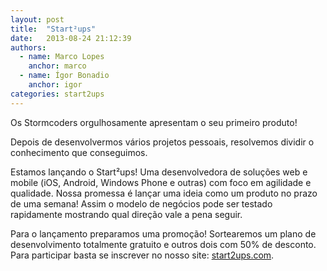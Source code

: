 ```yaml
---
layout: post
title:  "Start²ups"
date:   2013-08-24 21:12:39
authors:
  - name: Marco Lopes
    anchor: marco
  - name: Ígor Bonadio
    anchor: igor
categories: start2ups
---
```


Os Stormcoders orgulhosamente apresentam o seu primeiro produto! 

Depois de desenvolvermos vários projetos pessoais, resolvemos dividir o conhecimento que conseguimos. 

Estamos lançando o Start²ups! Uma desenvolvedora de soluções web e mobile (iOS, Android, Windows Phone e outras) com foco em agilidade e qualidade. Nossa promessa é lançar uma ideia como um produto no prazo de uma semana! Assim o modelo de negócios pode ser testado rapidamente mostrando qual direção vale a pena seguir. 

Para o lançamento preparamos uma promoção! Sortearemos um plano de desenvolvimento totalmente gratuito e outros dois com 50% de desconto. Para participar basta se inscrever no nosso site: [start2ups.com][start2ups].


[start2ups]: http://start2ups.com